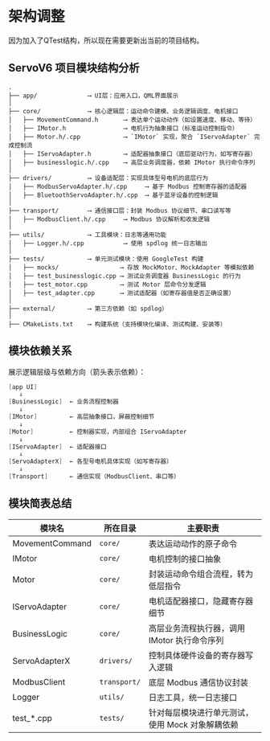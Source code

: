# 架构调整

因为加入了QTest结构，所以现在需要更新出当前的项目结构。

## ServoV6 项目模块结构分析

```text
.
├── app/              ⟶ UI层：应用入口，QML界面展示
│
├── core/             ⟶ 核心逻辑层：运动命令建模、业务逻辑调度、电机接口
│   ├── MovementCommand.h       ⟶ 表达单个运动动作（如设置速度、移动、等待）
│   ├── IMotor.h                ⟶ 电机行为抽象接口（标准运动控制指令）
│   ├── Motor.h/.cpp            ⟶ `IMotor` 实现，聚合 `IServoAdapter` 完成控制流
│   ├── IServoAdapter.h         ⟶ 适配器抽象接口（底层驱动行为，如写寄存器）
│   ├── businesslogic.h/.cpp    ⟶ 高层业务调度器，依赖 IMotor 执行命令序列
│
├── drivers/          ⟶ 设备适配层：实现具体型号电机的底层行为
│   ├── ModbusServoAdapter.h/.cpp     ⟶ 基于 Modbus 控制寄存器的适配器
│   ├── BluetoothServoAdapter.h/.cpp  ⟶ 基于蓝牙设备的控制逻辑
│
├── transport/        ⟶ 通信接口层：封装 Modbus 协议细节、串口读写等
│   ├── ModbusClient.h/.cpp     ⟶ Modbus 协议解析和收发逻辑
│
├── utils/            ⟶ 工具模块：日志等通用功能
│   ├── Logger.h/.cpp           ⟶ 使用 spdlog 统一日志输出
│
├── tests/            ⟶ 单元测试模块：使用 GoogleTest 构建
│   ├── mocks/                 ⟶ 存放 MockMotor、MockAdapter 等模拟依赖
│   ├── test_businesslogic.cpp ⟶ 测试业务调度器 BusinessLogic 的行为
│   ├── test_motor.cpp         ⟶ 测试 Motor 层命令分发逻辑
│   ├── test_adapter.cpp       ⟶ 测试适配器（如寄存器值是否正确设置）
│
├── external/         ⟶ 第三方依赖（如 spdlog）
│
├── CMakeLists.txt    ⟶ 构建系统（支持模块化编译、测试构建、安装等）
```

## 模块依赖关系

展示逻辑层级与依赖方向（箭头表示依赖）：

```csharp
[app UI]
   ↓
[BusinessLogic]  ← 业务流程控制器
   ↓
[IMotor]         ← 高层抽象接口，屏蔽控制细节
   ↓
[Motor]          ← 控制器实现，内部组合 IServoAdapter
   ↓
[IServoAdapter]  ← 适配器接口
   ↓
[ServoAdapterX]  ← 各型号电机具体实现（如写寄存器）
   ↓
[Transport]      ← 通信实现（ModbusClient、串口等）
```

## 模块简表总结

| 模块名          | 所在目录     | 主要职责                                         |
| --------------- | ------------ | ------------------------------------------------ |
| MovementCommand | `core/`      | 表达运动动作的原子命令                           |
| IMotor          | `core/`      | 电机控制的接口抽象                               |
| Motor           | `core/`      | 封装运动命令组合流程，转为低层指令               |
| IServoAdapter   | `core/`      | 电机适配器接口，隐藏寄存器细节                   |
| BusinessLogic   | `core/`      | 高层业务流程执行器，调用 IMotor 执行命令序列     |
| ServoAdapterX   | `drivers/`   | 控制具体硬件设备的寄存器写入逻辑                 |
| ModbusClient    | `transport/` | 底层 Modbus 通信协议封装                         |
| Logger          | `utils/`     | 日志工具，统一日志接口                           |
| test_*.cpp      | `tests/`     | 针对每层模块进行单元测试，使用 Mock 对象解耦依赖 |

